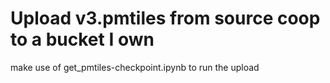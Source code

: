 # Upload v3.pmtiles from source coop to a bucket I own

make use of get_pmtiles-checkpoint.ipynb to run the upload